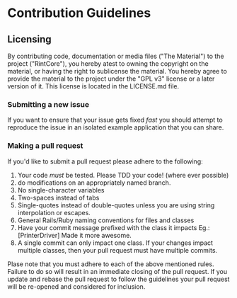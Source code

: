# Contribution Guidelines

## Licensing
By contributing code, documentation or media files ("The Material") to the project ("RintCore"),
you hereby atest to owning the copyright on the material, or having the right to sublicense the
material. You hereby agree to provide the material to the project under the "GPL v3" license or
a later version of it. This license is located in the LICENSE.md file.

### Submitting a new issue

If you want to ensure that your issue gets fixed *fast* you should
attempt to reproduce the issue in an isolated example application that
you can share.

### Making a pull request

If you'd like to submit a pull request please adhere to the following:

1. Your code *must* be tested. Please TDD your code! (where ever possible)
2. do modifications on an appropriately named branch.
3. No single-character variables
4. Two-spaces instead of tabs
5. Single-quotes instead of double-quotes unless you are using string
   interpolation or escapes.
6. General Rails/Ruby naming conventions for files and classes
7. Have your commit message prefixed with the class it impacts Eg.: [PrinterDriver] Made it more awesome.
8. A single commit can only impact one class. If your changes impact multiple classes, then
   your pull request must have multiple commits.

Plase note that you must adhere to each of the above mentioned rules.
Failure to do so will result in an immediate closing of the pull
request. If you update and rebase the pull request to follow the
guidelines your pull request will be re-opened and considered for
inclusion.
